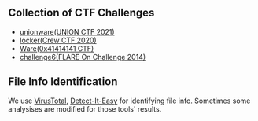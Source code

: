 ## Collection of CTF Challenges

- [unionware(UNION CTF 2021)](union_ctf_2021/unionware/README.md)
- [locker(Crew CTF 2020)](crew_ctf_2022/locker/README.md)
- [Ware(0x41414141 CTF)](0x41414141_ctf_2021/ware/README.md)
- [challenge6(FLARE On Challenge 2014)](flareon_on_challenge_2014/challenge6/README.md)

## File Info Identification
We use [VirusTotal](https://www.virustotal.com/gui/home/upload), [Detect-It-Easy](https://github.com/horsicq/Detect-It-Easy) for identifying file info.
Sometimes some analysises are modified for those tools' results.
